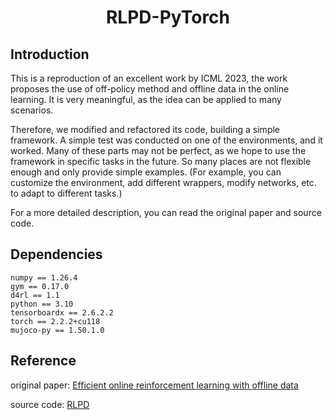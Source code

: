 # <p align="center">RLPD-PyTorch</p>

## Introduction
This is a reproduction of an excellent work by ICML 2023, the work proposes the use of off-policy method and offline data in the online learning. It is very meaningful, as the idea can be applied to many scenarios.

Therefore, we modified and refactored its code, building a simple framework. A simple test was conducted on one of the environments, and it worked. Many of these parts may not be perfect, as we hope to use the framework in specific tasks in the future. So many places are not flexible enough and only provide simple examples. (For example, you can customize the environment, add different wrappers, modify networks, etc. to adapt to different tasks.)

For a more detailed description, you can read the original paper and source code.

## Dependencies
```
numpy == 1.26.4
gym == 0.17.0
d4rl == 1.1
python == 3.10
tensorboardx == 2.6.2.2
torch == 2.2.2+cu118
mujoco-py == 1.50.1.0
```

## Reference
original paper: [Efficient online reinforcement learning with offline data](https://dl.acm.org/doi/abs/10.5555/3618408.3618475)

source code: [RLPD](https://github.com/ikostrikov/rlpd)
